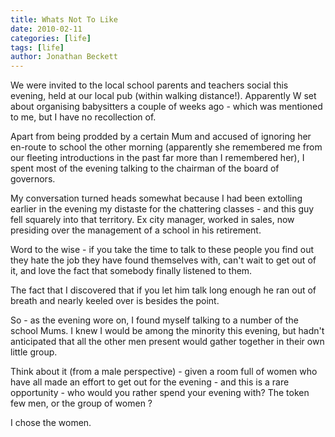 ```yaml
---
title: Whats Not To Like 
date: 2010-02-11
categories: [life]
tags: [life]
author: Jonathan Beckett
---
```


We were invited to the local school parents and teachers social this evening, held at our local pub (within walking distance!). Apparently W set about organising babysitters a couple of weeks ago - which was mentioned to me, but I have no recollection of.

Apart from being prodded by a certain Mum and accused of ignoring her en-route to school the other morning (apparently she remembered me from our fleeting introductions in the past far more than I remembered her), I spent most of the evening talking to the chairman of the board of governors.

My conversation turned heads somewhat because I had been extolling earlier in the evening my distaste for the chattering classes - and this guy fell squarely into that territory. Ex city manager, worked in sales, now presiding over the management of a school in his retirement.

Word to the wise - if you take the time to talk to these people you find out they hate the job they have found themselves with, can't wait to get out of it, and love the fact that somebody finally listened to them.

The fact that I discovered that if you let him talk long enough he ran out of breath and nearly keeled over is besides the point.

So - as the evening wore on, I found myself talking to a number of the school Mums. I knew I would be among the minority this evening, but hadn't anticipated that all the other men present would gather together in their own little group.

Think about it (from a male perspective) - given a room full of women who have all made an effort to get out for the evening - and this is a rare opportunity - who would you rather spend your evening with? The token few men, or the group of women ?

I chose the women.